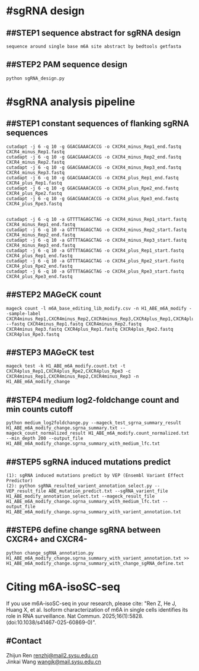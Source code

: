 #sgRNA design
=====
##STEP1 sequence abstract for sgRNA design
---
    sequence around single base m6A site abstract by bedtools getfasta
##STEP2 PAM sequence design
---
    python sgRNA_design.py
    

#sgRNA analysis pipeline
=====

##STEP1 constant sequences of flanking sgRNA sequences
---

    cutadapt -j 6 -q 10 -g GGACGAAACACCG -o CXCR4_minus_Rep1_end.fastq CXCR4_minus_Rep1.fastq
    cutadapt -j 6 -q 10 -g GGACGAAACACCG -o CXCR4_minus_Rep2_end.fastq CXCR4_minus_Rep2.fastq
    cutadapt -j 6 -q 10 -g GGACGAAACACCG -o CXCR4_minus_Rep3_end.fastq CXCR4_minus_Rep3.fastq
    cutadapt -j 6 -q 10 -g GGACGAAACACCG -o CXCR4_plus_Rep1_end.fastq CXCR4_plus_Rep1.fastq
    cutadapt -j 6 -q 10 -g GGACGAAACACCG -o CXCR4_plus_Rpe2_end.fastq CXCR4_plus_Rpe2.fastq
    cutadapt -j 6 -q 10 -g GGACGAAACACCG -o CXCR4_plus_Rpe3_end.fastq CXCR4_plus_Rpe3.fastq
    
    
    cutadapt -j 6 -q 10 -a GTTTTAGAGCTAG -o CXCR4_minus_Rep1_start.fastq CXCR4_minus_Rep1_end.fastq
    cutadapt -j 6 -q 10 -a GTTTTAGAGCTAG -o CXCR4_minus_Rep2_start.fastq CXCR4_minus_Rep2_end.fastq
    cutadapt -j 6 -q 10 -a GTTTTAGAGCTAG -o CXCR4_minus_Rep3_start.fastq CXCR4_minus_Rep3_end.fastq
    cutadapt -j 6 -q 10 -a GTTTTAGAGCTAG -o CXCR4_plus_Rep1_start.fastq CXCR4_plus_Rep1_end.fastq
    cutadapt -j 6 -q 10 -a GTTTTAGAGCTAG -o CXCR4_plus_Rpe2_start.fastq CXCR4_plus_Rpe2_end.fastq
    cutadapt -j 6 -q 10 -a GTTTTAGAGCTAG -o CXCR4_plus_Rpe3_start.fastq CXCR4_plus_Rpe3_end.fastq

##STEP2 MAGeCK count
---
    mageck count -l m6A_base_editing_lib_modify.csv -n H1_ABE_m6A_modify --sample-label CXCR4minus_Rep1,CXCR4minus_Rep2,CXCR4minus_Rep3,CXCR4plus_Rep1,CXCR4plus_Rpe2,CXCR4plus_Rpe3 --fastq CXCR4minus_Rep1.fastq CXCR4minus_Rep2.fastq CXCR4minus_Rep3.fastq CXCR4plus_Rep1.fastq CXCR4plus_Rpe2.fastq CXCR4plus_Rpe3.fastq

##STEP3 MAGeCK test
---
    mageck test -k H1_ABE_m6A_modify.count.txt -t CXCR4plus_Rep1,CXCR4plus_Rpe2,CXCR4plus_Rpe3 -c CXCR4minus_Rep1,CXCR4minus_Rep2,CXCR4minus_Rep3 -n H1_ABE_m6A_modify_change

##STEP4 medium log2-foldchange count and min counts cutoff
---
    python medium_log2foldchange.py --mageck_test_sgrna_summary_result H1_ABE_m6A_modify_change.sgrna_summary.txt --mageck_count_normalized_result H1_ABE_m6A_modify.count_normalized.txt --min_depth 200 --output_file H1_ABE_m6A_modify_change.sgrna_summary_with_medium_lfc.txt

##STEP5 sgRNA induced mutations predict
---
    (1): sgRNA induced mutations predict by VEP (Ensembl Variant Effect Predictor)
    (2): python sgRNA_resulted_varient_annotation_select.py --VEP_result_file ABE_mutation_predict.txt --sgRNA_varient_file H1_ABE_modify_annotation_select.txt --mageck_result_file  H1_ABE_m6A_modify_change.sgrna_summary_with_medium_lfc.txt --output_file H1_ABE_m6A_modify_change.sgrna_summary_with_varient_annotation.txt

##STEP6 define change sgRNA between CXCR4+ and CXCR4-
---
    python change_sgRNA_annotation.py H1_ABE_m6A_modify_change.sgrna_summary_with_varient_annotation.txt >> H1_ABE_m6A_modify_change.sgrna_summary_with_change_sgRNA_define.txt

# Citing m6A-isoSC-seq

If you use m6A-isoSC-seq in your research, please cite:
"Ren Z, He J, Huang X, et al. Isoform characterization of m6A in single cells identifies its role in RNA surveillance. Nat Commun. 2025;16(1):5828.(doi:10.1038/s41467-025-60869-0)".


#Contact
---
Zhijun Ren renzhj@mail2.sysu.edu.cn  
Jinkai Wang wangjk@mail.sysu.edu.cn  
    
  


